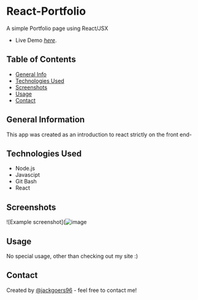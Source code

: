 # React-Portfolio

A simple Portfolio page using React/JSX
- Live Demo [_here_](https://jackgoers96.github.io/React-Portfolio/#/Bio). 

## Table of Contents

- [General Info](#general-information)
- [Technologies Used](#technologies-used)
- [Screenshots](#screenshots)
- [Usage](#usage)
- [Contact](#contact)


## General Information

This app was created as an introduction to react strictly on the front end- 

## Technologies Used

- Node.js
- Javascipt
- Git Bash
- React

## Screenshots

![Example screenshot](![image](https://user-images.githubusercontent.com/81663225/144172085-e25bc76b-169f-4c2c-a564-bf7afc119a18.png)


## Usage

No special usage, other than checking out my site :) 

## Contact

Created by [@jackgoers96](https://github.com/jackgoers96) - feel free to contact me!
